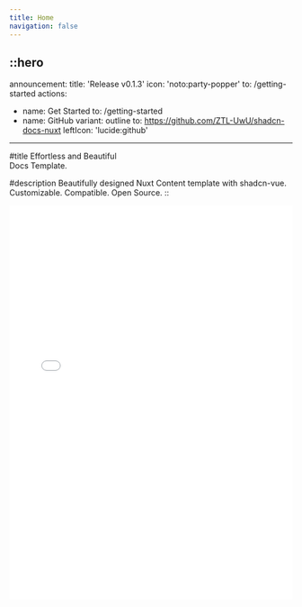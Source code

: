 ```yaml
---
title: Home
navigation: false
---
```


## ::hero

announcement:
title: 'Release v0.1.3'
icon: 'noto:party-popper'
to: /getting-started
actions:

- name: Get Started
  to: /getting-started
- name: GitHub
  variant: outline
  to: https://github.com/ZTL-UwU/shadcn-docs-nuxt
  leftIcon: 'lucide:github'

---

#title
Effortless and Beautiful<br>Docs Template.

#description
Beautifully designed Nuxt Content template with shadcn-vue.<br>Customizable. Compatible. Open Source.
::

<div class="border rounded-lg shadow-md">
  <iframe src="/getting-started/writing/components" height="700" width="100%" class="rounded-lg" scrolling="no" frameborder="0">
</div>
